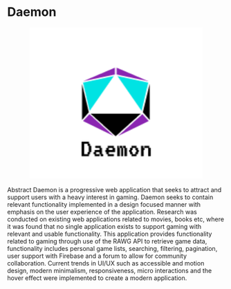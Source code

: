 # Daemon
<p align="center">
   <img width="400" height="350" src=src/images/daemon_logo.png>

</p>

Abstract
Daemon is a progressive web application that seeks to attract and support users with a heavy interest in gaming. Daemon seeks to contain relevant functionality implemented in a design focused manner with emphasis on the user experience of the application. Research was conducted on existing web applications related to movies, books etc, where it was found that no single application exists to support gaming with relevant and usable functionality. This application provides functionality related to gaming through use of the RAWG API to retrieve game data, functionality includes personal game lists, searching, filtering, pagination, user support with Firebase and a forum to allow for community collaboration. Current trends in UI/UX such as accessible and motion design, modern minimalism, responsiveness, micro interactions and the hover effect were implemented to create a modern application.

